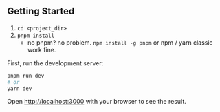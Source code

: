 ## Getting Started

1. `cd <project_dir>`
1. `pnpm install`
   - no pnpm? no problem. `npm install -g pnpm` or npm / yarn classic work fine.

First, run the development server:

```bash
pnpm run dev
# or
yarn dev
```

Open [http://localhost:3000](http://localhost:3000) with your browser to see the result.
